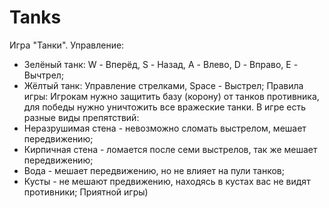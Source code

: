 # Tanks
Игра "Танки".
Управление:
- Зелёный танк: W - Вперёд, S - Назад, A - Влево, D - Вправо, E - Вычтрел;
- Жёлтый танк: Управление стрелками, Space - Выстрел;
Правила игры: Игрокам нужно защитить базу (корону) от танков противника, для победы нужно уничтожить все вражеские танки.
В игре есть разные виды препятствий:
- Неразрушимая стена - невозможно сломать выстрелом, мешает передвижению;
- Кирпичная стена - ломается после семи выстрелов, так же мешает передвижению;
- Вода - мешает передвижению, но не влияет на пули танков;
- Кусты - не мешают предвижению, находясь в кустах вас не видят противники;
Приятной игры)
